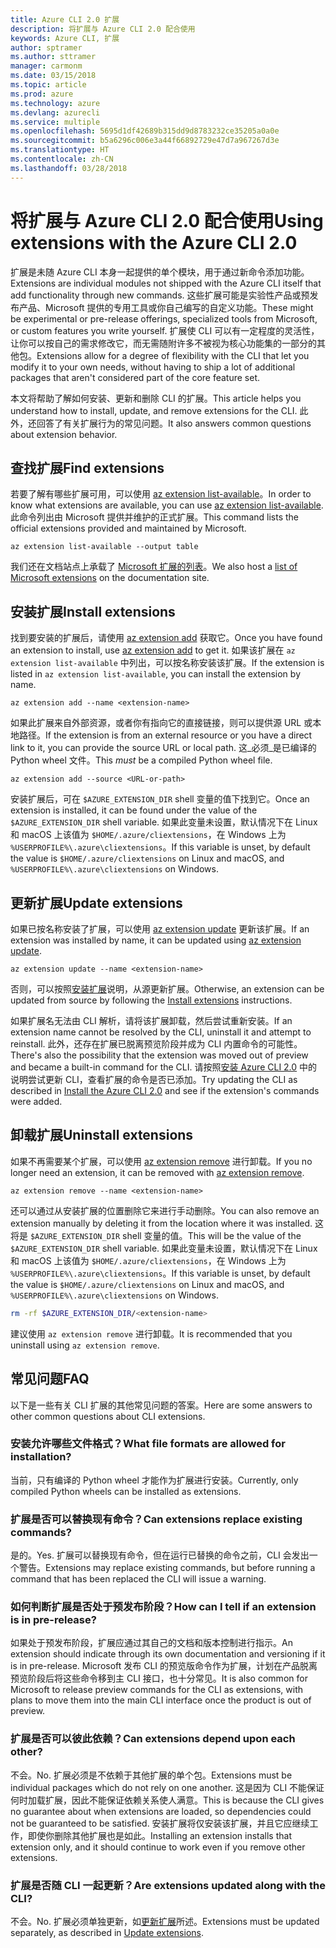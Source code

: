```yaml
---
title: Azure CLI 2.0 扩展
description: 将扩展与 Azure CLI 2.0 配合使用
keywords: Azure CLI, 扩展
author: sptramer
ms.author: sttramer
manager: carmonm
ms.date: 03/15/2018
ms.topic: article
ms.prod: azure
ms.technology: azure
ms.devlang: azurecli
ms.service: multiple
ms.openlocfilehash: 5695d1df42689b315dd9d8783232ce35205a0a0e
ms.sourcegitcommit: b5a6296c006e3a44f66892729e47d7a967267d3e
ms.translationtype: HT
ms.contentlocale: zh-CN
ms.lasthandoff: 03/28/2018
---
```

# <a name="using-extensions-with-the-azure-cli-20"></a><span data-ttu-id="840cd-104">将扩展与 Azure CLI 2.0 配合使用</span><span class="sxs-lookup"><span data-stu-id="840cd-104">Using extensions with the Azure CLI 2.0</span></span>

<span data-ttu-id="840cd-105">扩展是未随 Azure CLI 本身一起提供的单个模块，用于通过新命令添加功能。</span><span class="sxs-lookup"><span data-stu-id="840cd-105">Extensions are individual modules not shipped with the Azure CLI itself that add functionality through new commands.</span></span> <span data-ttu-id="840cd-106">这些扩展可能是实验性产品或预发布产品、Microsoft 提供的专用工具或你自己编写的自定义功能。</span><span class="sxs-lookup"><span data-stu-id="840cd-106">These might be experimental or pre-release offerings, specialized tools from Microsoft, or custom features you write yourself.</span></span> <span data-ttu-id="840cd-107">扩展使 CLI 可以有一定程度的灵活性，让你可以按自己的需求修改它，而无需随附许多不被视为核心功能集的一部分的其他包。</span><span class="sxs-lookup"><span data-stu-id="840cd-107">Extensions allow for a degree of flexibility with the CLI that let you modify it to your own needs, without having to ship a lot of additional packages that aren't considered part of the core feature set.</span></span>

<span data-ttu-id="840cd-108">本文将帮助了解如何安装、更新和删除 CLI 的扩展。</span><span class="sxs-lookup"><span data-stu-id="840cd-108">This article helps you understand how to install, update, and remove extensions for the CLI.</span></span> <span data-ttu-id="840cd-109">此外，还回答了有关扩展行为的常见问题。</span><span class="sxs-lookup"><span data-stu-id="840cd-109">It also answers common questions about extension behavior.</span></span>

## <a name="find-extensions"></a><span data-ttu-id="840cd-110">查找扩展</span><span class="sxs-lookup"><span data-stu-id="840cd-110">Find extensions</span></span>

<span data-ttu-id="840cd-111">若要了解有哪些扩展可用，可以使用 [az extension list-available](/cli/azure/extension?view=azure-cli-latest#az-extension-list-available)。</span><span class="sxs-lookup"><span data-stu-id="840cd-111">In order to know what extensions are available, you can use [az extension list-available](/cli/azure/extension?view=azure-cli-latest#az-extension-list-available).</span></span> <span data-ttu-id="840cd-112">此命令列出由 Microsoft 提供并维护的正式扩展。</span><span class="sxs-lookup"><span data-stu-id="840cd-112">This command lists the official extensions provided and maintained by Microsoft.</span></span>

```azurecli
az extension list-available --output table
```

<span data-ttu-id="840cd-113">我们还在文档站点上承载了 [Microsoft 扩展的列表](azure-cli-extensions-list.md)。</span><span class="sxs-lookup"><span data-stu-id="840cd-113">We also host a [list of Microsoft extensions](azure-cli-extensions-list.md) on the documentation site.</span></span>

## <a name="install-extensions"></a><span data-ttu-id="840cd-114">安装扩展</span><span class="sxs-lookup"><span data-stu-id="840cd-114">Install extensions</span></span>

<span data-ttu-id="840cd-115">找到要安装的扩展后，请使用 [az extension add](https://docs.microsoft.com/en-us/cli/azure/extension?view=azure-cli-latest#az-extension-add) 获取它。</span><span class="sxs-lookup"><span data-stu-id="840cd-115">Once you have found an extension to install, use [az extension add](https://docs.microsoft.com/en-us/cli/azure/extension?view=azure-cli-latest#az-extension-add) to get it.</span></span> <span data-ttu-id="840cd-116">如果该扩展在 `az extension list-available` 中列出，可以按名称安装该扩展。</span><span class="sxs-lookup"><span data-stu-id="840cd-116">If the extension is listed in `az extension list-available`, you can install the extension by name.</span></span>

```azurecli
az extension add --name <extension-name>
```

<span data-ttu-id="840cd-117">如果此扩展来自外部资源，或者你有指向它的直接链接，则可以提供源 URL 或本地路径。</span><span class="sxs-lookup"><span data-stu-id="840cd-117">If the extension is from an external resource or you have a direct link to it, you can provide the source URL or local path.</span></span> <span data-ttu-id="840cd-118">这_必须_是已编译的 Python wheel 文件。</span><span class="sxs-lookup"><span data-stu-id="840cd-118">This _must_ be a compiled Python wheel file.</span></span>

```azurecli
az extension add --source <URL-or-path>
```

<span data-ttu-id="840cd-119">安装扩展后，可在 `$AZURE_EXTENSION_DIR` shell 变量的值下找到它。</span><span class="sxs-lookup"><span data-stu-id="840cd-119">Once an extension is installed, it can be found under the value of the `$AZURE_EXTENSION_DIR` shell variable.</span></span> <span data-ttu-id="840cd-120">如果此变量未设置，默认情况下在 Linux 和 macOS 上该值为 `$HOME/.azure/cliextensions`，在 Windows 上为 `%USERPROFILE%\.azure\cliextensions`。</span><span class="sxs-lookup"><span data-stu-id="840cd-120">If this variable is unset, by default the value is `$HOME/.azure/cliextensions` on Linux and macOS, and `%USERPROFILE%\.azure\cliextensions` on Windows.</span></span>

## <a name="update-extensions"></a><span data-ttu-id="840cd-121">更新扩展</span><span class="sxs-lookup"><span data-stu-id="840cd-121">Update extensions</span></span>

<span data-ttu-id="840cd-122">如果已按名称安装了扩展，可以使用 [az extension update](https://docs.microsoft.com/en-us/cli/azure/extension?view=azure-cli-latest#az-extension-update) 更新该扩展。</span><span class="sxs-lookup"><span data-stu-id="840cd-122">If an extension was installed by name, it can be updated using [az extension update](https://docs.microsoft.com/en-us/cli/azure/extension?view=azure-cli-latest#az-extension-update).</span></span>

```azurecli
az extension update --name <extension-name>
```

<span data-ttu-id="840cd-123">否则，可以按照[安装扩展](#install-extensions)说明，从源更新扩展。</span><span class="sxs-lookup"><span data-stu-id="840cd-123">Otherwise, an extension can be updated from source by following the [Install extensions](#install-extensions) instructions.</span></span>

<span data-ttu-id="840cd-124">如果扩展名无法由 CLI 解析，请将该扩展卸载，然后尝试重新安装。</span><span class="sxs-lookup"><span data-stu-id="840cd-124">If an extension name cannot be resolved by the CLI, uninstall it and attempt to reinstall.</span></span> <span data-ttu-id="840cd-125">此外，还存在扩展已脱离预览阶段并成为 CLI 内置命令的可能性。</span><span class="sxs-lookup"><span data-stu-id="840cd-125">There's also the possibility that the extension was moved out of preview and became a built-in command for the CLI.</span></span> <span data-ttu-id="840cd-126">请按照[安装 Azure CLI 2.0](install-azure-cli.md) 中的说明尝试更新 CLI，查看扩展的命令是否已添加。</span><span class="sxs-lookup"><span data-stu-id="840cd-126">Try updating the CLI as described in [Install the Azure CLI 2.0](install-azure-cli.md) and see if the extension's commands were added.</span></span> 

## <a name="uninstall-extensions"></a><span data-ttu-id="840cd-127">卸载扩展</span><span class="sxs-lookup"><span data-stu-id="840cd-127">Uninstall extensions</span></span>

<span data-ttu-id="840cd-128">如果不再需要某个扩展，可以使用 [az extension remove](https://docs.microsoft.com/en-us/cli/azure/extension?view=azure-cli-latest#az-extension-remove) 进行卸载。</span><span class="sxs-lookup"><span data-stu-id="840cd-128">If you no longer need an extension, it can be removed with [az extension remove](https://docs.microsoft.com/en-us/cli/azure/extension?view=azure-cli-latest#az-extension-remove).</span></span>

```azurecli
az extension remove --name <extension-name>
```

<span data-ttu-id="840cd-129">还可以通过从安装扩展的位置删除它来进行手动删除。</span><span class="sxs-lookup"><span data-stu-id="840cd-129">You can also remove an extension manually by deleting it from the location where it was installed.</span></span> <span data-ttu-id="840cd-130">这将是 `$AZURE_EXTENSION_DIR` shell 变量的值。</span><span class="sxs-lookup"><span data-stu-id="840cd-130">This will be the value of the `$AZURE_EXTENSION_DIR` shell variable.</span></span> <span data-ttu-id="840cd-131">如果此变量未设置，默认情况下在 Linux 和 macOS 上该值为 `$HOME/.azure/cliextensions`，在 Windows 上为 `%USERPROFILE%\.azure\cliextensions`。</span><span class="sxs-lookup"><span data-stu-id="840cd-131">If this variable is unset, by default the value is `$HOME/.azure/cliextensions` on Linux and macOS, and `%USERPROFILE%\.azure\cliextensions` on Windows.</span></span>

```bash
rm -rf $AZURE_EXTENSION_DIR/<extension-name>
```

<span data-ttu-id="840cd-132">建议使用 `az extension remove` 进行卸载。</span><span class="sxs-lookup"><span data-stu-id="840cd-132">It is recommended that you uninstall using `az extension remove`.</span></span>

## <a name="faq"></a><span data-ttu-id="840cd-133">常见问题</span><span class="sxs-lookup"><span data-stu-id="840cd-133">FAQ</span></span>

<span data-ttu-id="840cd-134">以下是一些有关 CLI 扩展的其他常见问题的答案。</span><span class="sxs-lookup"><span data-stu-id="840cd-134">Here are some answers to other common questions about CLI extensions.</span></span>

### <a name="what-file-formats-are-allowed-for-installation"></a><span data-ttu-id="840cd-135">安装允许哪些文件格式？</span><span class="sxs-lookup"><span data-stu-id="840cd-135">What file formats are allowed for installation?</span></span>

<span data-ttu-id="840cd-136">当前，只有编译的 Python wheel 才能作为扩展进行安装。</span><span class="sxs-lookup"><span data-stu-id="840cd-136">Currently, only compiled Python wheels can be installed as extensions.</span></span>

### <a name="can-extensions-replace-existing-commands"></a><span data-ttu-id="840cd-137">扩展是否可以替换现有命令？</span><span class="sxs-lookup"><span data-stu-id="840cd-137">Can extensions replace existing commands?</span></span>

<span data-ttu-id="840cd-138">是的。</span><span class="sxs-lookup"><span data-stu-id="840cd-138">Yes.</span></span> <span data-ttu-id="840cd-139">扩展可以替换现有命令，但在运行已替换的命令之前，CLI 会发出一个警告。</span><span class="sxs-lookup"><span data-stu-id="840cd-139">Extensions may replace existing commands, but before running a command that has been replaced the CLI will issue a warning.</span></span>

### <a name="how-can-i-tell-if-an-extension-is-in-pre-release"></a><span data-ttu-id="840cd-140">如何判断扩展是否处于预发布阶段？</span><span class="sxs-lookup"><span data-stu-id="840cd-140">How can I tell if an extension is in pre-release?</span></span>

<span data-ttu-id="840cd-141">如果处于预发布阶段，扩展应通过其自己的文档和版本控制进行指示。</span><span class="sxs-lookup"><span data-stu-id="840cd-141">An extension should indicate through its own documentation and versioning if it is in pre-release.</span></span> <span data-ttu-id="840cd-142">Microsoft 发布 CLI 的预览版命令作为扩展，计划在产品脱离预览阶段后将这些命令移到主 CLI 接口，也十分常见。</span><span class="sxs-lookup"><span data-stu-id="840cd-142">It is also common for Microsoft to release preview commands for the CLI as extensions, with plans to move them into the main CLI interface once the product is out of preview.</span></span>

### <a name="can-extensions-depend-upon-each-other"></a><span data-ttu-id="840cd-143">扩展是否可以彼此依赖？</span><span class="sxs-lookup"><span data-stu-id="840cd-143">Can extensions depend upon each other?</span></span>

<span data-ttu-id="840cd-144">不会。</span><span class="sxs-lookup"><span data-stu-id="840cd-144">No.</span></span> <span data-ttu-id="840cd-145">扩展必须是不依赖于其他扩展的单个包。</span><span class="sxs-lookup"><span data-stu-id="840cd-145">Extensions must be individual packages which do not rely on one another.</span></span> <span data-ttu-id="840cd-146">这是因为 CLI 不能保证何时加载扩展，因此不能保证依赖关系使人满意。</span><span class="sxs-lookup"><span data-stu-id="840cd-146">This is because the CLI gives no guarantee about when extensions are loaded, so dependencies could not be guaranteed to be satisfied.</span></span> <span data-ttu-id="840cd-147">安装扩展将仅安装该扩展，并且它应继续工作，即使你删除其他扩展也是如此。</span><span class="sxs-lookup"><span data-stu-id="840cd-147">Installing an extension installs that extension only, and it should continue to work even if you remove other extensions.</span></span>

### <a name="are-extensions-updated-along-with-the-cli"></a><span data-ttu-id="840cd-148">扩展是否随 CLI 一起更新？</span><span class="sxs-lookup"><span data-stu-id="840cd-148">Are extensions updated along with the CLI?</span></span>

<span data-ttu-id="840cd-149">不会。</span><span class="sxs-lookup"><span data-stu-id="840cd-149">No.</span></span> <span data-ttu-id="840cd-150">扩展必须单独更新，如[更新扩展](#update-extensions)所述。</span><span class="sxs-lookup"><span data-stu-id="840cd-150">Extensions must be updated separately, as described in [Update extensions](#update-extensions).</span></span>
